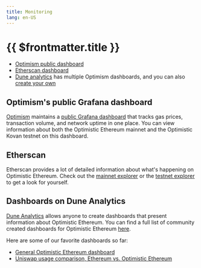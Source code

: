 ```yaml
---
title: Monitoring
lang: en-US
---
```


# {{ $frontmatter.title }}

* [Optimism public dashboard](https://public-grafana.optimism.io/d/9hkhMxn7z/public-dashboard?orgId=1&refresh=5m)
* [Etherscan dashboard](https://optimistic.etherscan.io/)
* [Dune analytics](https://dune.xyz/browse) has multiple Optimism dashboards, and you can also
  [create your own](https://docs.dune.xyz/#queries)


## Optimism's public Grafana dashboard

[Optimism](https://optimism.io) maintains a [public Grafana dashboard](https://public-grafana.optimism.io/d/9hkhMxn7z/public-dashboard?orgId=1&refresh=5m) that tracks gas prices, transaction volume, and network uptime in one place.
You can view information about both the Optimistic Ethereum mainnet and the Optimistic Kovan testnet on this dashboard.

## Etherscan

Etherscan provides a lot of detailed information about what's happening on Optimistic Ethereum.
Check out the [mainnet explorer](https://optimistic.etherscan.io/) or the [testnet explorer](https://kovan-optimistic.etherscan.io/) to get a look for yourself.
<!-- TODO For a complete list of OE-specific features, check out our section on [Etherscan's custom OE features](TODO). -->

## Dashboards on Dune Analytics

[Dune Analytics](https://dune.xyz) allows anyone to create dashboards that present information about Optimistic Ethereum.
You can find a full list of community created dashboards for Optimistic Ethereum [here](https://dune.xyz/browse/dashboards?q=optimism).

Here are some of our favorite dashboards so far:

- [General Optimistic Ethereum dashboard](https://dune.xyz/Marcov/Optimism-Ethereum)
- [Uniswap usage comparison, Ethereum vs. Optimistic Ethereum](https://dune.xyz/msilb7/Uniswap-v3-Usage-Comparison-on-Ethereum-vs-Optimism-(OVM-2.0))
